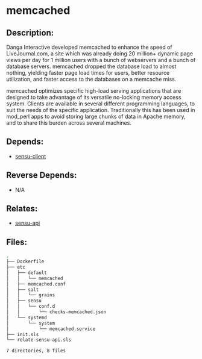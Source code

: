 # memcached

## Description:

Danga Interactive developed memcached to enhance the speed of LiveJournal.com, a site which was already doing 20 million+ dynamic page views per day for 1 million users with a bunch of webservers and a bunch of database servers. memcached dropped the database load to almost nothing, yielding faster page load times for users, better resource utilization, and faster access to the databases on a memcache miss.

memcached optimizes specific high-load serving applications that are designed to take advantage of its versatile no-locking memory access system. Clients are available in several different programming languages, to suit the needs of the specific application. Traditionally this has been used in mod_perl apps to avoid storing large chunks of data in Apache memory, and to share this burden across several machines.

## Depends:

  -  [sensu-client](/salt/sensu-client)

## Reverse Depends:

  -  N/A

## Relates:

  -  [sensu-api](/salt/sensu-api)

## Files:

```bash
.
├── Dockerfile
├── etc
│   ├── default
│   │   └── memcached
│   ├── memcached.conf
│   ├── salt
│   │   └── grains
│   ├── sensu
│   │   └── conf.d
│   │       └── checks-memcached.json
│   └── systemd
│       └── system
│           └── memcached.service
├── init.sls
└── relate-sensu-api.sls

7 directories, 8 files
```
